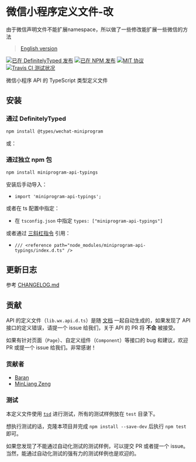 # 微信小程序定义文件-改

由于微信声明文件不能扩展namespace，所以做了一些修改能扩展一些微信的方法

> [English version](./README-en.md)

[![已在 DefinitelyTyped 发布](https://img.shields.io/npm/v/@types/wechat-miniprogram?label=%40types)](https://www.npmjs.com/package/@types/wechat-miniprogram)
[![已在 NPM 发布](https://img.shields.io/npm/v/miniprogram-api-typings.svg?style=flat)](https://www.npmjs.com/package/miniprogram-api-typings)
[![MIT 协议](https://img.shields.io/github/license/wechat-miniprogram/api-typings.svg)](https://github.com/wechat-miniprogram/api-typings)
[![Travis CI 测试状况](https://travis-ci.org/wechat-miniprogram/api-typings.svg?branch=master)](https://travis-ci.org/wechat-miniprogram/api-typings)

微信小程序 API 的 TypeScript 类型定义文件

## 安装

### 通过 DefinitelyTyped
```bash
npm install @types/wechat-miniprogram
```

或：

### 通过独立 npm 包
```bash
npm install miniprogram-api-typings
```
安装后手动导入：
- `import 'miniprogram-api-typings';`

或者在 ts 配置中指定：
- 在 `tsconfig.json` 中指定 `types: ["miniprogram-api-typings"]`

或者通过 [三斜杠指令](https://www.tslang.cn/docs/handbook/triple-slash-directives.html) 引用：
- `/// <reference path="node_modules/miniprogram-api-typings/index.d.ts" />`

## 更新日志

参考 [CHANGELOG.md](https://github.com/wechat-miniprogram/api-typings/blob/master/CHANGELOG.md)

## 贡献

API 的定义文件（`lib.wx.api.d.ts`）是随 [文档](https://developers.weixin.qq.com/miniprogram/dev/index.html) 一起自动生成的，如果发现了 API 接口的定义错误，请提一个 issue 给我们，关于 API 的 PR 将 __不会__ 被接受。

如果有针对页面（`Page`）、自定义组件（`Component`）等接口的 bug 和建议，欢迎 PR 或提一个 issue 给我们。非常感谢！

### 贡献者

- [Baran](https://github.com/baranwang)
- [MinLiang Zeng](https://github.com/zenml/)

### 测试

本定义文件使用 [`tsd`](https://github.com/SamVerschueren/tsd) 进行测试，所有的测试样例放在 `test` 目录下。

想执行测试的话，克隆本项目并完成 `npm install --save-dev` 后执行 `npm test` 即可。

如果您发现了不能通过自动化测试的测试样例，可以提交 PR 或者提一个 issue。当然，能通过自动化测试的强有力的测试样例也是欢迎的。
